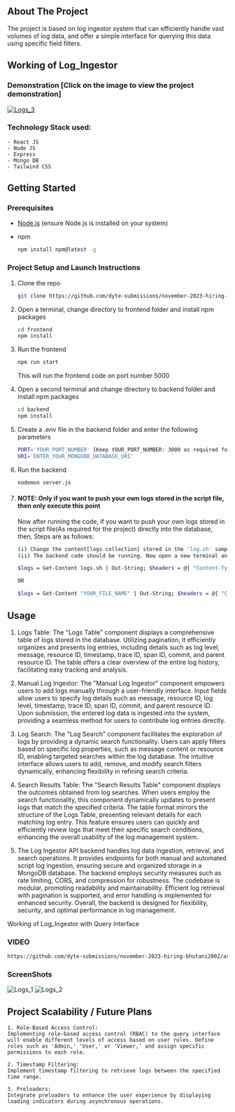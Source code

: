 <!-- ABOUT THE PROJECT -->
## About The Project
The project is based on log ingestor system that can efficiently handle vast volumes of log data, and offer a simple interface for querying this data using specific field filters.

## Working of Log_Ingestor
### Demonstration [Click on the image to view the project demonstration]

[![Logs_3](https://github.com/dyte-submissions/november-2023-hiring-bhutani2002/assets/84590758/d4375f8a-eca1-4aa2-bcf1-40a3e4bb66e9)](https://drive.google.com/file/d/1mQSu1uphlYj1wYtVs5dbLZJS6SK_T7PG/view?usp=sharing)


### Technology Stack used:
```
- React JS
- Node JS
- Express
- Mongo DB
- Tailwind CSS
```


<!-- GETTING STARTED -->
## Getting Started
### Prerequisites

- [Node.js](https://nodejs.org/en/download/) (ensure Node.js is installed on your system)
* npm
  ```sh
  npm install npm@latest -g
  ```

### Project Setup and Launch Instructions

1. Clone the repo
   ```sh
   git clone https://github.com/dyte-submissions/november-2023-hiring-bhutani2002.git
   ```
3. Open a terminal, change directory to frontend folder and install npm packages
   ```sh
   cd frontend
   npm install
   ```
4. Run the frontend
   ```sh
   npm run start
   ```
   This will run the frontend code on port number 5000
4. Open a second terminal and change directory to backend folder and install npm packages
   ```sh
   cd backend
   npm install
   ```
5. Create a .env file in the backend folder and enter the following parameters
   ```sh
   PORT='YOUR_PORT_NUMBER' [Keep YOUR_PORT_NUMBER: 3000 as required for the project]
   URI='ENTER_YOUR_MONGODB_DATABASE_URI'
   ```
6. Run the backend
   ```sh
   nodemon server.js
   ```

7. #### NOTE: Only if you want to push your own logs stored in the script file, then only execute this point
   Now after running the code, if you want to push your own logs stored in the script file(As required for the project) directly into the database, then,
   Steps are as follows:
   ```sh
   (i) Change the content[logs collection] stored in the 'log.sh' sample file to your provided content, or add your file with the sh extension containing the logs. [Note: content should be array of log objects].
   (ii) The backend code should be running. Now open a new terminal and run this following command to ingest the logs to the database.
   ```
   ```sh
   $logs = Get-Content logs.sh | Out-String; $headers = @{ "Content-Type" = "application/json" }; Invoke-RestMethod -Uri http://localhost:3000/ingest/auto -Method Post -Headers $headers -Body $logs

   OR

   $logs = Get-Content "YOUR_FILE_NAME" | Out-String; $headers = @{ "Content-Type" = "application/json" }; Invoke-RestMethod -Uri http://localhost:3000/ingest/auto -Method Post -Headers $headers -Body $logs
   ```



<!-- USAGE EXAMPLES -->
## Usage
1. Logs Table:
The "Logs Table" component displays a comprehensive table of logs stored in the database. Utilizing pagination, it efficiently organizes and presents log entries, including details such as log level, message, resource ID, timestamp, trace ID, span ID, commit, and parent resource ID. The table offers a clear overview of the entire log history, facilitating easy tracking and analysis.

2. Manual Log Ingestor:
The "Manual Log Ingestor" component empowers users to add logs manually through a user-friendly interface. Input fields allow users to specify log details such as message, resource ID, log level, timestamp, trace ID, span ID, commit, and parent resource ID. Upon submission, the entered log data is ingested into the system, providing a seamless method for users to contribute log entries directly.

3. Log Search:
The "Log Search" component facilitates the exploration of logs by providing a dynamic search functionality. Users can apply filters based on specific log properties, such as message content or resource ID, enabling targeted searches within the log database. The intuitive interface allows users to add, remove, and modify search filters dynamically, enhancing flexibility in refining search criteria.

4. Search Results Table:
The "Search Results Table" component displays the outcomes obtained from log searches. When users employ the search functionality, this component dynamically updates to present logs that match the specified criteria. The table format mirrors the structure of the Logs Table, presenting relevant details for each matching log entry. This feature ensures users can quickly and efficiently review logs that meet their specific search conditions, enhancing the overall usability of the log management system.

5. The Log Ingestor API backend handles log data ingestion, retrieval, and search operations. It provides endpoints for both manual and automated script log ingestion, ensuring secure and organized storage in a MongoDB database. The backend employs security measures such as rate limiting, CORS, and compression for robustness. The codebase is modular, promoting readability and maintainability. Efficient log retrieval with pagination is supported, and error handling is implemented for enhanced security. Overall, the backend is designed for flexibility, security, and optimal performance in log management.

Working of Log_Ingestor with Query Interface
### VIDEO
```sh
https://github.com/dyte-submissions/november-2023-hiring-bhutani2002/assets/84590758/e9526cd8-ecab-4420-9484-10ea309dfc23
```
### ScreenShots
![Logs_1](https://github.com/dyte-submissions/november-2023-hiring-bhutani2002/assets/84590758/ed3a4d58-3d41-4198-ac04-f498dc4f605d)
![Logs_2](https://github.com/dyte-submissions/november-2023-hiring-bhutani2002/assets/84590758/75f23b47-be07-42b2-a0f6-42e1c269c0a8)

## Project Scalability / Future Plans
```
1. Role-Based Access Control:
Implementing role-based access control (RBAC) to the query interface will enable different levels of access based on user roles. Define roles such as 'Admin,' 'User,' or 'Viewer,' and assign specific permissions to each role.

2. Timestamp Filtering:
Implement timestamp filtering to retrieve logs between the specified time range.

3. Preloaders:
Integrate preloaders to enhance the user experience by displaying loading indicators during asynchronous operations.
```
